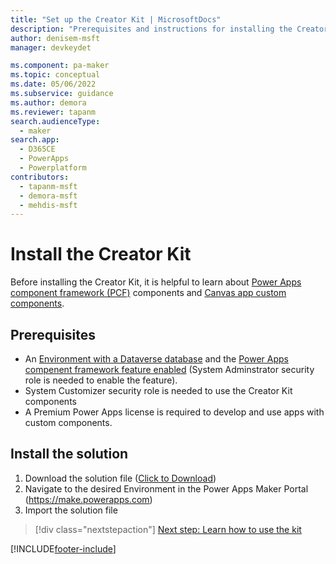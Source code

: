 ```yaml
---
title: "Set up the Creator Kit | MicrosoftDocs"
description: "Prerequisites and instructions for installing the Creator Kit."
author: denisem-msft
manager: devkeydet

ms.component: pa-maker
ms.topic: conceptual
ms.date: 05/06/2022
ms.subservice: guidance
ms.author: demora
ms.reviewer: tapanm
search.audienceType: 
  - maker
search.app: 
  - D365CE
  - PowerApps
  - Powerplatform
contributors:
  - tapanm-msft
  - demora-msft
  - mehdis-msft
---
```

# Install the Creator Kit
Before installing the Creator Kit, it is helpful to learn about [Power Apps component framework (PCF)](https://docs.microsoft.com/en-us/power-apps/developer/component-framework/custom-controls-overview) components and [Canvas app custom components](https://docs.microsoft.com/en-us/power-apps/maker/canvas-apps/create-component).

## Prerequisites
 
* An [Environment with a Dataverse database](https://docs.microsoft.com/en-us/power-platform/admin/create-environment#create-an-environment-with-a-database) and the [Power Apps compenent framework feature enabled](https://docs.microsoft.com/en-us/power-apps/developer/component-framework/component-framework-for-canvas-apps#enable-the-power-apps-component-framework-feature) (System Adminstrator security role is needed to enable the feature).
* System Customizer security role is needed to use the Creator Kit components
* A Premium Power Apps license is required to develop and use apps with custom components.


## Install the solution

1. Download the solution file ([Click to Download](https://github.com/microsoft/powercat-creator-kit/releases/download/CreatorKit-May2022/PowerCATCreatorStarterKit_1_0_20220506_1_managed.zip))
1. Navigate to the desired Environment in the Power Apps Maker Portal (https://make.powerapps.com)
1. Import the solution file

> [!div class="nextstepaction"]
> [Next step: Learn how to use the kit](creator-kit-explained.md)

[!INCLUDE[footer-include](../../includes/footer-banner.md)]
